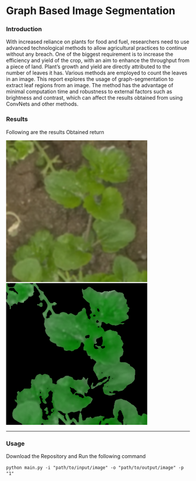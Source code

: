 # Graph Based Image Segmentation
### Introduction
With increased reliance on plants for food and fuel, researchers need to use advanced technological methods to allow agricultural practices to continue without any breach. One of the biggest requirement is to increase the efficiency and yield of the crop, with an aim to enhance the throughput from a piece of land. Plant’s growth and yield are directly attributed to the number of leaves it has. Various methods are employed to count the leaves in an image. This report explores the usage of graph-segmentation to extract leaf regions from an image. The method has the advantage of minimal computation time and robustness to external factors such as brightness and contrast, which can affect the results obtained from using ConvNets and other methods. 

### Results
Following are the results Obtained    return

![Input Image](Images/img.jpg)
![Output Image](Results/img_out.png)

***

### Usage
Download the Repository and Run the following command
```
python main.py -i "path/to/input/image" -o "path/to/output/image" -p "1"
```
